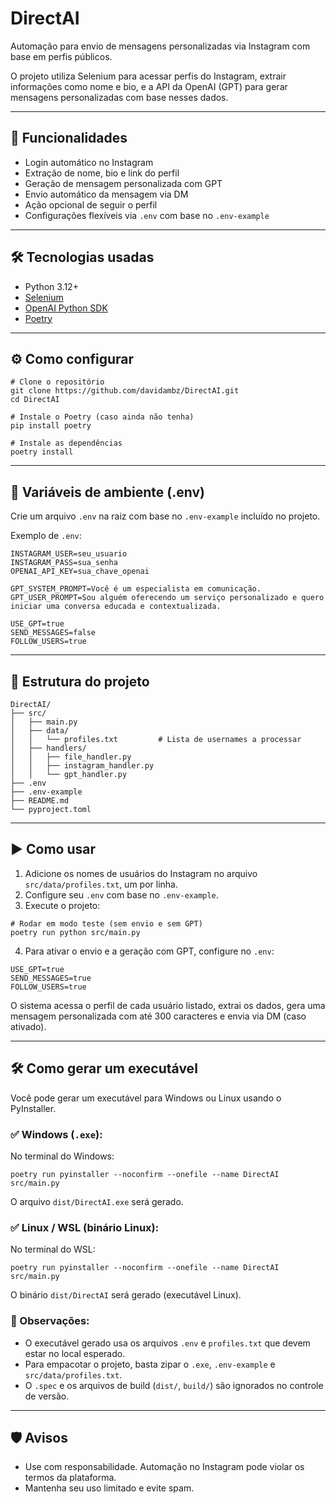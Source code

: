 # DirectAI

Automação para envio de mensagens personalizadas via Instagram com base em perfis públicos.

O projeto utiliza Selenium para acessar perfis do Instagram, extrair informações como nome e bio, e a API da OpenAI (GPT) para gerar mensagens personalizadas com base nesses dados.

---

## 🚀 Funcionalidades

- Login automático no Instagram  
- Extração de nome, bio e link do perfil  
- Geração de mensagem personalizada com GPT  
- Envio automático da mensagem via DM  
- Ação opcional de seguir o perfil  
- Configurações flexíveis via `.env` com base no `.env-example`

---

## 🛠 Tecnologias usadas

- Python 3.12+  
- [Selenium](https://www.selenium.dev/)  
- [OpenAI Python SDK](https://pypi.org/project/openai/)  
- [Poetry](https://python-poetry.org/)  

---

## ⚙️ Como configurar

```
# Clone o repositório
git clone https://github.com/davidambz/DirectAI.git
cd DirectAI

# Instale o Poetry (caso ainda não tenha)
pip install poetry

# Instale as dependências
poetry install
```

---

## 🔑 Variáveis de ambiente (.env)

Crie um arquivo `.env` na raiz com base no `.env-example` incluído no projeto.

Exemplo de `.env`:

```
INSTAGRAM_USER=seu_usuario
INSTAGRAM_PASS=sua_senha
OPENAI_API_KEY=sua_chave_openai

GPT_SYSTEM_PROMPT=Você é um especialista em comunicação.
GPT_USER_PROMPT=Sou alguém oferecendo um serviço personalizado e quero iniciar uma conversa educada e contextualizada.

USE_GPT=true
SEND_MESSAGES=false
FOLLOW_USERS=true
```

---

## 📁 Estrutura do projeto

```
DirectAI/
├── src/
│   ├── main.py
│   ├── data/
│   │   └── profiles.txt         # Lista de usernames a processar
│   ├── handlers/
│   │   ├── file_handler.py
│   │   ├── instagram_handler.py
│   │   └── gpt_handler.py
├── .env
├── .env-example
├── README.md
└── pyproject.toml
```

---

## ▶️ Como usar

1. Adicione os nomes de usuários do Instagram no arquivo `src/data/profiles.txt`, um por linha.  
2. Configure seu `.env` com base no `.env-example`.  
3. Execute o projeto:

```
# Rodar em modo teste (sem envio e sem GPT)
poetry run python src/main.py
```

4. Para ativar o envio e a geração com GPT, configure no `.env`:

```
USE_GPT=true
SEND_MESSAGES=true
FOLLOW_USERS=true
```

O sistema acessa o perfil de cada usuário listado, extrai os dados, gera uma mensagem personalizada com até 300 caracteres e envia via DM (caso ativado).

---

## 🛠️ Como gerar um executável

Você pode gerar um executável para Windows ou Linux usando o PyInstaller.

### ✅ Windows (`.exe`):

No terminal do Windows:

```
poetry run pyinstaller --noconfirm --onefile --name DirectAI src/main.py
```

O arquivo `dist/DirectAI.exe` será gerado.

### ✅ Linux / WSL (binário Linux):

No terminal do WSL:

```
poetry run pyinstaller --noconfirm --onefile --name DirectAI src/main.py
```

O binário `dist/DirectAI` será gerado (executável Linux).

### 📝 Observações:
- O executável gerado usa os arquivos `.env` e `profiles.txt` que devem estar no local esperado.
- Para empacotar o projeto, basta zipar o `.exe`, `.env-example` e `src/data/profiles.txt`.
- O `.spec` e os arquivos de build (`dist/`, `build/`) são ignorados no controle de versão.

---

## 🛡️ Avisos

- Use com responsabilidade. Automação no Instagram pode violar os termos da plataforma.  
- Mantenha seu uso limitado e evite spam.
